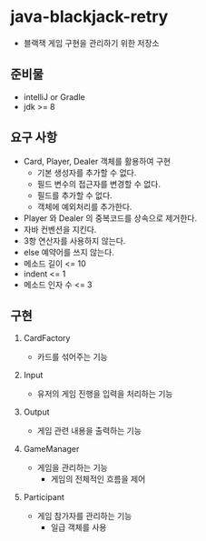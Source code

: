 # java-blackjack-retry
- 블랙잭 게임 구현을 관리하기 위한 저장소

##  준비물
- intelliJ or Gradle
- jdk >= 8

## 요구 사항
- Card, Player, Dealer 객체를 활용하여 구현
    - 기본 생성자를 추가할 수 없다.
    - 필드 변수의 접근자를 변경할 수 없다.
    - 필드를 추가할 수 없다.
    - 객체에 예외처리를 추가한다.
- Player 와 Dealer 의 중복코드를 상속으로 제거한다.
- 자바 컨벤션을 지킨다.
- 3항 연산자를 사용하지 않는다.
- else 예약어를 쓰지 않는다.
- 메소드 길이 <= 10
- indent <= 1
- 메소드 인자 수 <= 3

## 구현
1. CardFactory
    - 카드를 섞어주는 기능

2. Input
    - 유저의 게임 진행을 입력을 처리하는 기능

3. Output
    - 게임 관련 내용을 출력하는 기능

4. GameManager
    - 게임을 관리하는 기능
        - 게임의 전체적인 흐름을 제어
    
5. Participant
    - 게임 참가자를 관리하는 기능
         - 일급 객체를 사용